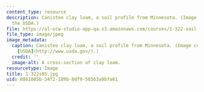 ```yaml
---
content_type: resource
description: Canisteo clay loam, a soil profile from Minnesota. (Image courtesy of
  the USDA.)
file: https://ol-ocw-studio-app-qa.s3.amazonaws.com/courses/1-322-soil-behavior-spring-2005/8861085b34f2189b8df958563a9bfa61_1-322s05.jpg
file_type: image/jpeg
image_metadata:
  caption: Canisteo clay loam, a soil profile from Minnesota. (Image courtesy of the
    [USDA](http://www.usda.gov/).)
  credit: ''
  image-alt: A cross-section of clay loam.
resourcetype: Image
title: 1-322s05.jpg
uid: 8861085b-34f2-189b-8df9-58563a9bfa61
---
```

